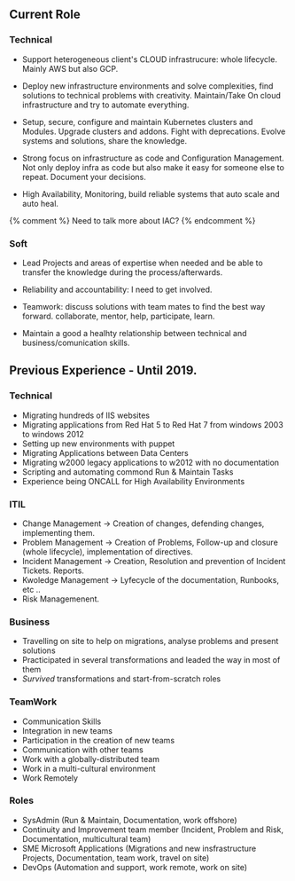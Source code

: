 ## Current Role
### Technical    
* Support heterogeneous client's CLOUD infrastrucure: whole lifecycle. Mainly AWS but also GCP.

* Deploy new infrastructure environments and solve complexities, find solutions to technical problems with creativity. Maintain/Take On cloud infrastructure and try to automate everything. 

* Setup, secure, configure and maintain Kubernetes clusters and Modules. Upgrade clusters and addons. Fight with deprecations. Evolve systems and solutions, share the knowledge. 

* Strong focus on infrastructure as code and Configuration Management. Not only deploy infra as code but also make it easy for someone else to repeat. Document your decisions.

* High Availability, Monitoring, build reliable systems that auto scale and auto heal. 

{% comment %}
Need to talk more about IAC? 
{% endcomment %}

### Soft 
* Lead Projects and areas of expertise when needed and be able to transfer the knowledge during the process/afterwards. 

* Reliability and accountability: I need to get involved.

* Teamwork: discuss solutions with team mates to find the best way forward. collaborate, mentor, help, participate, learn. 

* Maintain a good a healhty relationship between technical and business/comunication skills. 


## Previous Experience - Until 2019.
### Technical
* Migrating hundreds of IIS websites    
* Migrating applications from Red Hat 5 to Red Hat 7 from windows 2003 to windows 2012   
* Setting up new environments with puppet    
* Migrating Applications between Data Centers    
* Migrating w2000 legacy applications to w2012 with no documentation   
* Scripting and automating commond Run & Maintain Tasks    
* Experience being ONCALL for High Availability Environments  

### ITIL  
* Change Management -> Creation of changes, defending changes, implementing them.  
* Problem Management -> Creation of Problems, Follow-up and closure (whole lifecycle), implementation of directives.  
* Incident Management -> Creation, Resolution and prevention of Incident Tickets. Reports.  
* Kwoledge Management -> Lyfecycle of the documentation, Runbooks, etc ..  
* Risk Managemenent.  

### Business   
* Travelling on site to help on migrations, analyse problems and present solutions  
* Practicipated in several transformations and leaded the way in most of them  
* _Survived_ transformations and start-from-scratch roles  


### TeamWork  
* Communication Skills    
* Integration in new teams    
* Participation in the creation of new teams  
* Communication with other teams    
* Work with a globally-distributed team    
* Work in a multi-cultural environment    
* Work Remotely  

### Roles  
* SysAdmin (Run & Maintain, Documentation, work offshore)  
* Continuity and Improvement team member (Incident, Problem and Risk, Documentation, multicultural team)  
* SME Microsoft Applications (Migrations and new insfrastructure Projects, Documentation, team work, travel on site)  
* DevOps (Automation and support, work remote, work on site) 
